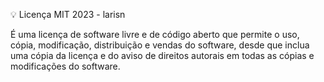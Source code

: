 💡 Licença MIT 2023 - larisn

É uma licença de software livre e de código aberto que permite o uso, cópia, modificação, distribuição e vendas do software, desde que inclua uma cópia da licença e do aviso de direitos autorais em todas as cópias e modificações do software. 
